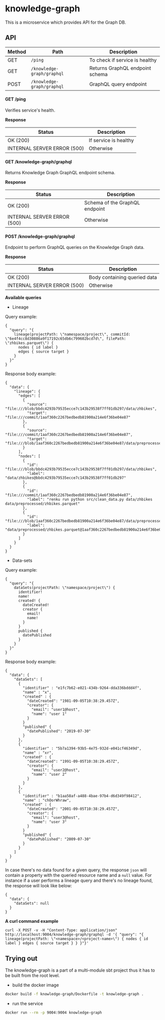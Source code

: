 # knowledge-graph

This is a microservice which provides API for the Graph DB.

## API

| Method  | Path                               | Description                                  |
|---------|------------------------------------|----------------------------------------------|
|  GET    | ```/ping```                        | To check if service is healthy               |
|  GET    | ```/knowledge-graph/graphql```     | Returns GraphQL endpoint schema              |
|  POST   | ```/knowledge-graph/graphql```     | GraphQL query endpoint                       |

#### GET /ping

Verifies service's health.

**Response**

| Status                     | Description             |
|----------------------------|-------------------------|
| OK (200)                   | If service is healthy   |
| INTERNAL SERVER ERROR (500)| Otherwise               |

#### GET /knowledge-graph/graphql

Returns Knowledge Graph GraphQL endpoint schema.

**Response**

| Status                     | Description                    |
|----------------------------|--------------------------------|
| OK (200)                   | Schema of the GraphQL endpoint |
| INTERNAL SERVER ERROR (500)| Otherwise                      |

#### POST /knowledge-graph/graphql

Endpoint to perform GraphQL queries on the Knowledge Graph data.

**Response**

| Status                     | Description                    |
|----------------------------|--------------------------------|
| OK (200)                   | Body containing queried data   |
| INTERNAL SERVER ERROR (500)| Otherwise                      |

**Available queries**

* Lineage

Query example:
```
{
  "query": "{ 
    lineage(projectPath: \"namespace/project\", commitId: \"6e4f4cc8d30886a9f17192c65db6c799602bcd7d\", filePath: \"zhbikes.parquet\") {
      nodes { id label } 
      edges { source target } 
    } 
  }"
}

```
Response body example:
```
{
  "data": {
    "lineage": {
      "edges": [
        {
          "source": "file:///blob/bbdc4293b79535ecce7c143b29538f7ff01db297/data/zhbikes",
          "target": "file:///commit/1aaf360c2267bedbedb81900a214e6f36be04e87"
        },
        {
          "source": "file:///commit/1aaf360c2267bedbedb81900a214e6f36be04e87",
          "target": "file:///blob/1aaf360c2267bedbedb81900a214e6f36be04e87/data/preprocessed/zhbikes.parquet"
        }
      ],
      "nodes": [
        {
          "id": "file:///blob/bbdc4293b79535ecce7c143b29538f7ff01db297/data/zhbikes",
          "label": "data/zhbikes@bbdc4293b79535ecce7c143b29538f7ff01db297"
        },
        {
          "id": "file:///commit/1aaf360c2267bedbedb81900a214e6f36be04e87",
          "label": "renku run python src/clean_data.py data/zhbikes data/preprocessed/zhbikes.parquet"
        },
        {
          "id": "file:///blob/1aaf360c2267bedbedb81900a214e6f36be04e87/data/preprocessed/zhbikes.parquet",
          "label": "data/preprocessed/zhbikes.parquet@1aaf360c2267bedbedb81900a214e6f36be04e87"
        }
      ]
    }
  }
}
```

* Data-sets

Query example:
```
{
  "query": "{ 
    dataSets(projectPath: \"namespace/project\") {
      identifier!
      name!
      created! {
        dateCreated! 
        creator { 
          email!
          name!
        }
      }
      published {
        datePublished
      }
    } 
  }"
}

```
Response body example:
```
{
  "data": {
    "dataSets": [
      {
        "identifier" : "e1fc7b62-e021-434b-9264-dda336bddd4f",
        "name" : "x",
        "created" : {
          "dateCreated": "1981-09-05T10:38:29.457Z",
          "creator": {
            "email": "user1@host",
            "name": "user 1"
          }
        }
        "published" {
          "datePublished": "2019-07-30"
        }
      },
      {
        "identifier" : "5b7a1394-93b5-4e75-932d-e041cf46349d",
        "name" : "xr",
        "created" : {
          "dateCreated": "1991-09-05T10:38:29.457Z",
          "creator": {
            "email": "user2@host",
            "name": "user 2"
          }
        }
      },
      {
        "identifier" : "b1aa58af-a488-4bae-97b4-d6d349f98412",
        "name" : "chOorWhraw",
        "created" : {
          "dateCreated": "2001-09-05T10:38:29.457Z",
          "creator": {
            "email": "user3@host",
            "name": "user 3"
          }
        }
        "published" {
          "datePublished": "2009-07-30"
        }
      }
    ]
  }
}
```

In case there's no data found for a given query, the response `json` will contain a property with the queried resource name and a `null` value. For instance if a user performs a lineage query and there's no lineage found, the response will look like below:
```
{
  "data": {
    "dataSets": null
  }
}
```

**A curl command example**
```
curl -X POST -v -H "Content-Type: application/json" http://localhost:9004/knowledge-graph/graphql -d '{ "query": "{ lineage(projectPath: \"<namespace>/<project-name>\") { nodes { id label } edges { source target } } }"}'
```

## Trying out

The knowledge-graph is a part of a multi-module sbt project thus it has to be built from the root level.

- build the docker image

```bash
docker build -f knowledge-graph/Dockerfile -t knowledge-graph .
```

- run the service

```bash
docker run --rm -p 9004:9004 knowledge-graph
```
